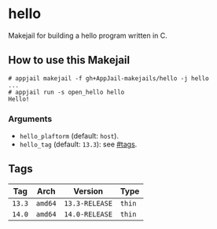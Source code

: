# hello

Makejail for building a hello program written in C.

## How to use this Makejail

```
# appjail makejail -f gh+AppJail-makejails/hello -j hello
...
# appjail run -s open_hello hello
Hello!
```

### Arguments

* `hello_plaftorm` (default: `host`).
* `hello_tag` (default: `13.3`): see [#tags](#tags).

## Tags

| Tag           | Arch    | Version        | Type   |
| ------------- | --------| -------------- | ------ |
| `13.3`        | `amd64` | `13.3-RELEASE` | `thin` |
| `14.0`        | `amd64` | `14.0-RELEASE` | `thin` |
